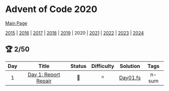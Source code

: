 ﻿# Advent of Code 2020

[Main Page](https://adventofcode.com/2020)

[2015](/Year2015) | [2016](/Year2016) | [2017](/Year2017) | [2018](/Year2018) | [2019](/Year2019) |
2020 | [2021](/Year2021) | [2022](/Year2022) | [2023](/Year2023) | [2024](/Year2024)

## :trophy: 2/50

| Day |                            Title                            |      Status       | Difficulty |            Solution            | Tags  | 
|:---:|:-----------------------------------------------------------:|:-----------------:|:----------:|:------------------------------:|:-----:|
|  1  | [Day 1: Report Repair](https://adventofcode.com/2020/day/1) | :1st_place_medal: |   :star:   | [Day01.fs](/Year2020/Day01.fs) | n-sum |

